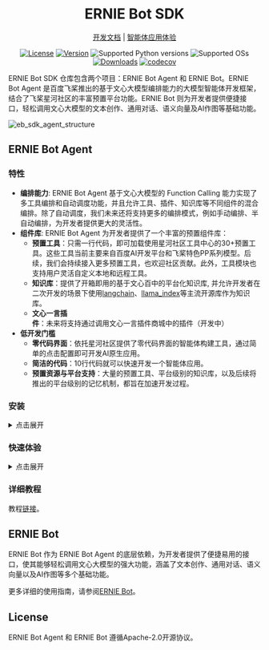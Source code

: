 <div align="center">

<h1>ERNIE Bot SDK</h1>

[开发文档](http://ernie-bot-agent.readthedocs.io/) | [智能体应用体验](https://aistudio.baidu.com/application/center?tag=agent)

[![License](https://img.shields.io/badge/license-Apache%202-blue.svg)](LICENSE)
[![Version](https://img.shields.io/github/release/PaddlePaddle/ERNIE-Bot-SDK.svg)](https://github.com/PaddlePaddle/ERNIE-Bot-SDK/releases)
![Supported Python versions](https://img.shields.io/badge/python-3.8+-orange.svg)
![Supported OSs](https://img.shields.io/badge/os-linux%2C%20win%2C%20mac-yellow.svg)
[![Downloads](https://pepy.tech/badge/erniebot-agent)](https://pepy.tech/project/erniebot-agent)
[![codecov](https://codecov.io/gh/PaddlePaddle/ERNIE-Bot-SDK/branch/develop/graph/badge.svg)](https://codecov.io/gh/PaddlePaddle/ERNIE-Bot-SDK)

</div>

ERNIE Bot SDK 仓库包含两个项目：ERNIE Bot Agent 和 ERNIE Bot。ERNIE Bot Agent 是百度飞桨推出的基于文心大模型编排能力的大模型智能体开发框架，结合了飞桨星河社区的丰富预置平台功能。ERNIE Bot 则为开发者提供便捷接口，轻松调用文心大模型的文本创作、通用对话、语义向量及AI作图等基础功能。

![eb_sdk_agent_structure](https://github.com/PaddlePaddle/ERNIE-Bot-SDK/assets/11987277/1fbcfbca-7695-4cca-9b4f-35a49d1d7c52)

## ERNIE Bot Agent

### 特性

- **编排能力**: ERNIE Bot Agent 基于文心大模型的 Function Calling 能力实现了多工具编排和自动调度功能，并且允许工具、插件、知识库等不同组件的混合编排。除了自动调度，我们未来还将支持更多的编排模式，例如手动编排、半自动编排，为开发者提供更大的灵活性。
- **组件库**: ERNIE Bot Agent 为开发者提供了一个丰富的预置组件库：
    - **预置工具**：只需一行代码，即可加载使用星河社区工具中心的30+预置工具。这些工具当前主要来自百度AI开发平台和飞桨特色PP系列模型。后续，我们会持续接入更多预置工具，也欢迎社区贡献。此外，工具模块也支持用户灵活自定义本地和远程工具。
    - **知识库**：提供了开箱即用的基于文心百中的平台化知识库, 并允许开发者在二次开发的场景下使用[langchain](https://github.com/langchain-ai/langchain)、[llama_index](https://github.com/run-llama/llama_index)等主流开源库作为知识库。
    - **文心一言插件**：未来将支持通过调用文心一言插件商城中的插件（开发中）
- **低开发门槛**
    - **零代码界面**：依托星河社区提供了零代码界面的智能体构建工具，通过简单的点击配置即可开发AI原生应用。
    - **简洁的代码**：10行代码就可以快速开发一个智能体应用。
    - **预置资源与平台支持**：大量的预置工具、平台级别的知识库，以及后续将推出的平台级别的记忆机制，都旨在加速开发过程。

### 安装

<details>
<summary>点击展开</summary>

#### 源码安装

执行如下命令，使用源码安装 ERNIE Bot Agent（要求Python >= 3.8)。

```shell
git clone https://github.com/PaddlePaddle/ERNIE-Bot-SDK.git
cd ERNIE-Bot-SDK

# 首先安装Ernie Bot
pip install ./erniebot

# 然后安装ERNIE Bot Agent
pip install ./erniebot-agent            # 安装核心模块
# pip install './erniebot-agent/.[all]'   # 也可以加上[all]一次性安装所有模块，包括gradio等依赖库
```

#### 快速安装

执行如下命令，快速安装最新版本 ERNIE Bot Agent（要求Python >= 3.8)。

```shell
# 安装核心模块
pip install --upgrade erniebot-agent

# 安装所有模块
pip install --upgrade erniebot-agent[all]
```
</details>

### 快速体验

<details>
<summary>点击展开</summary>

下面的`quick_start.py`示例展示了如何使用 ERNIE Bot Agent 快速构建智能体应用。

```python
import asyncio
import os

from erniebot_agent.agents import FunctionAgent
from erniebot_agent.chat_models import ERNIEBot
from erniebot_agent.tools import RemoteToolkit

async def main():
    llm = ERNIEBot(model="ernie-3.5")  # 初始化大语言模型
    tts_tool = RemoteToolkit.from_aistudio("texttospeech").get_tools()  # 获取语音合成工具
    agent = FunctionAgent(llm=llm, tools=tts_tool)  # 创建智能体，集成语言模型与工具

    # 与智能体进行通用对话
    result = await agent.run("你好，请自我介绍一下")
    print(result.text)
    # 模型返回类似如下结果：
    # 你好，我叫文心一言，是百度研发的知识增强大语言模型，能够与人对话互动，回答问题，协助创作，高效便捷地帮助人们获取信息、知识和灵感。

    # 请求智能体根据输入文本，自动调用语音合成工具
    result = await agent.run("把上一轮的自我介绍转成语音")
    print(result.text)
    # 模型返回类似如下结果：
    # 根据你的请求，我已经将自我介绍转换为语音文件，文件名为file-local-c70878b4-a3f6-11ee-95d0-506b4b225bd6。
    # 你可以使用任何支持播放音频文件的设备或软件来播放这个文件。如果你需要进一步操作或有其他问题，请随时告诉我。

    # 将智能体输出的音频文件写入test.wav, 可以尝试播放
    audio_file = result.steps[-1].output_files[0]
    await audio_file.write_contents_to("./test.wav")

asyncio.run(main())
```

运行上述代码，大家首先需要在[AI Studio星河社区](https://aistudio.baidu.com/index)注册并登录账号，然后在AI Studio的[访问令牌页面](https://aistudio.baidu.com/index/accessToken)获取`Access Token`，最后执行以下命令:
```shell
export EB_AGENT_ACCESS_TOKEN=<aistudio-access-token>
export EB_AGENT_LOGGING_LEVEL=info
python quick_start.py
```
</details>

### 详细教程

教程[链接](https://ernie-bot-agent.readthedocs.io/zh-cn/latest/)。

## ERNIE Bot

ERNIE Bot 作为 ERNIE Bot Agent 的底层依赖，为开发者提供了便捷易用的接口，使其能够轻松调用文心大模型的强大功能，涵盖了文本创作、通用对话、语义向量以及AI作图等多个基础功能。

更多详细的使用指南，请参阅[ERNIE Bot](./erniebot/README.md)。

## License

ERNIE Bot Agent 和 ERNIE Bot 遵循Apache-2.0开源协议。
